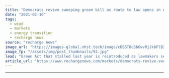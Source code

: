 ```yaml
---
title: "Democrats revive sweeping green bill as route to law opens in new-look Congress"
date: "2021-02-10"
tags: 
  - wind
  - markets
  - energy transition
  - recharge news
source: "recharge news"
image_url: "https://images-global.nhst.tech/image/cDBSTDd3bGwvRjJkbFlBZXpTeThZVkRyaEdPcnprZFhnN2Z0eDE0ZDFLTT0=/nhst/binary/690d5624ae542d727a11ba0037ac7ce8"
image_fp: "/assets/img/post_thumbnails/92.jpg"
lead: "Green Act that stalled last year is reintroduced as lawmakers see chance to include measures in Covid legislation"
article_url: "https://www.rechargenews.com/markets/democrats-revive-sweeping-green-bill-as-route-to-law-opens-in-new-look-congress/2-1-960206"
---
```


---
